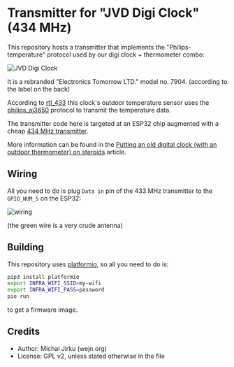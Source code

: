 # Transmitter for "JVD Digi Clock" (434 MHz)

This repository hosts a transmitter that implements the "Philips-temperature"
protocol used by our digi clock + thermometer combo:

![JVD Digi Clock](https://wejn.org/assets/2021-digiclock-upgrade/jvd-digi-clock.jpg)

It is a rebranded "Electronics Tomorrow LTD." model no. 7904.
(according to the label on the back)

According to [rtl_433](https://github.com/merbanan/rtl_433/) this clock's
outdoor temperature sensor uses the
[philips_aj3650](https://github.com/merbanan/rtl_433/blob/master/src/devices/philips_aj3650.c)
protocol to transmit the temperature data.

The transmitter code here is targeted at an ESP32 chip augmented with a cheap
[434 MHz transmitter](https://www.digikey.com/en/products/detail/sparkfun-electronics/WRL-10534/5673761).


More information can be found in the [Putting an old digital clock (with an
outdoor thermometer) on steroids](https://wejn.org/2021/05/putting-old-temp-clock-on-steroids/)
article.

## Wiring

All you need to do is plug `Data in` pin of the 433 MHz transmitter to
the `GPIO_NUM_5` on the ESP32:

![wiring](https://wejn.org/assets/2021-digiclock-upgrade/wiring.jpg)

(the green wire is a very crude antenna)


## Building

This repository uses [platformio](https://platformio.org/), so all you need
to do is:

``` sh
pip3 install platformio
export INFRA_WIFI_SSID=my-wifi
export INFRA_WIFI_PASS=password
pio run
```

to get a firmware image.

## Credits

* Author: Michal Jirku (wejn.org)
* License: GPL v2, unless stated otherwise in the file

